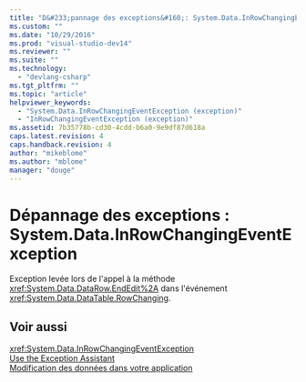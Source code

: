 ```yaml
---
title: "D&#233;pannage des exceptions&#160;: System.Data.InRowChangingEventException | Microsoft Docs"
ms.custom: ""
ms.date: "10/29/2016"
ms.prod: "visual-studio-dev14"
ms.reviewer: ""
ms.suite: ""
ms.technology: 
  - "devlang-csharp"
ms.tgt_pltfrm: ""
ms.topic: "article"
helpviewer_keywords: 
  - "System.Data.InRowChangingEventException (exception)"
  - "InRowChangingEventException (exception)"
ms.assetid: 7b35778b-cd30-4cdd-b6a0-9e9df87d618a
caps.latest.revision: 4
caps.handback.revision: 4
author: "mikeblome"
ms.author: "mblome"
manager: "douge"
---
```

# D&#233;pannage des exceptions&#160;: System.Data.InRowChangingEventException
Exception levée lors de l'appel à la méthode <xref:System.Data.DataRow.EndEdit%2A> dans l'événement <xref:System.Data.DataTable.RowChanging>.  
  
## Voir aussi  
 <xref:System.Data.InRowChangingEventException>   
 [Use the Exception Assistant](../Topic/How%20to:%20Use%20the%20Exception%20Assistant.md)   
 [Modification des données dans votre application](../data-tools/editing-data-in-your-application.md)
